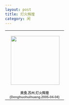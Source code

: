 ```yaml
---
layout: post
title: 灯火辉煌 
category: 闲
---
```

<table style="width:194px;"><tr><td align="center" style="height:194px;background:url(https://picasaweb.google.com/s/c/transparent_album_background.gif) no-repeat left"><a href="https://picasaweb.google.com/100176428078475760122/Denghuohuihuang20050404?authuser=0&feat=embedwebsite"><img src="https://lh3.googleusercontent.com/-kI993OxOL7s/TWAHk36wYGE/AAAAAAAABgs/nprgxXYdOA8/s160-c/Denghuohuihuang20050404.jpg" width="160" height="160" style="margin:1px 0 0 4px;"></a></td></tr><tr><td style="text-align:center;font-family:arial,sans-serif;font-size:11px"><a href="https://picasaweb.google.com/100176428078475760122/Denghuohuihuang20050404?authuser=0&feat=embedwebsite" style="color:#4D4D4D;font-weight:bold;text-decoration:none;">美食.苏州.灯火辉煌(Denghuohuihuang.2005-04-04)</a></td></tr></table>